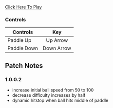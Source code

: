 [Click Here To Play](https://tkshehan.github.io/pong/pong.html)

### Controls
| Controls | Key |
| ------------- |:-------------:|
| Paddle Up  | Up Arrow |
| Paddle Down | Down Arrow |

## Patch Notes

### 1.0.0.2
- increase initial ball speed from 50 to 100
- decrease difficulty increases by half
- dynamic hitstop when ball hits middle of paddle
